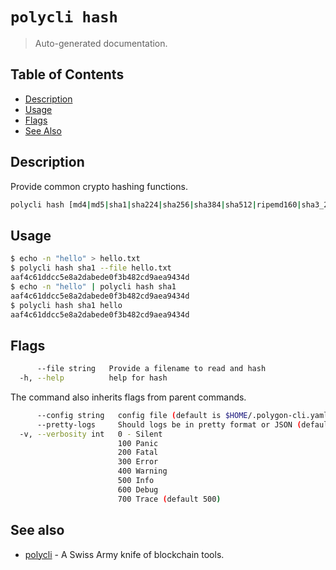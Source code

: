 # `polycli hash`

> Auto-generated documentation.

## Table of Contents

- [Description](#description)
- [Usage](#usage)
- [Flags](#flags)
- [See Also](#see-also)

## Description

Provide common crypto hashing functions.

```bash
polycli hash [md4|md5|sha1|sha224|sha256|sha384|sha512|ripemd160|sha3_224|sha3_256|sha3_384|sha3_512|sha512_224|sha512_256|blake2s_256|blake2b_256|blake2b_384|blake2b_512|keccak256|keccak512] [flags]
```

## Usage

```bash
$ echo -n "hello" > hello.txt
$ polycli hash sha1 --file hello.txt
aaf4c61ddcc5e8a2dabede0f3b482cd9aea9434d
$ echo -n "hello" | polycli hash sha1
aaf4c61ddcc5e8a2dabede0f3b482cd9aea9434d
$ polycli hash sha1 hello
aaf4c61ddcc5e8a2dabede0f3b482cd9aea9434d
```

## Flags

```bash
      --file string   Provide a filename to read and hash
  -h, --help          help for hash
```

The command also inherits flags from parent commands.

```bash
      --config string   config file (default is $HOME/.polygon-cli.yaml)
      --pretty-logs     Should logs be in pretty format or JSON (default true)
  -v, --verbosity int   0 - Silent
                        100 Panic
                        200 Fatal
                        300 Error
                        400 Warning
                        500 Info
                        600 Debug
                        700 Trace (default 500)
```

## See also

- [polycli](polycli.md) - A Swiss Army knife of blockchain tools.

